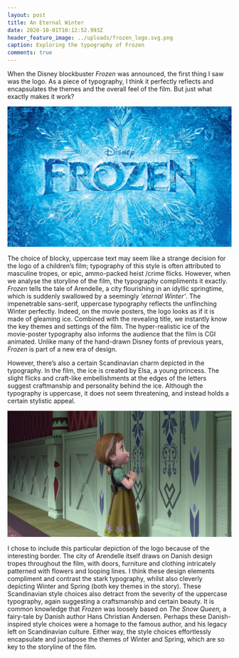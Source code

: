 ```yaml
---
layout: post
title: An Eternal Winter
date: 2020-10-01T10:12:52.993Z
header_feature_image: ../uploads/frozen_logo.svg.png
caption: Exploring the typography of Frozen
comments: true
---
```

When the Disney blockbuster *Frozen* was announced, the first thing I saw was the logo. As a piece of typography, I think it perfectly reflects and encapsulates the themes and the overall feel of the film. But just what exactly makes it work?

![](../uploads/frozen.jpg)

The choice of blocky, uppercase text may seem like a strange decision for the logo of a children’s film; typography of this style is often attributed to masculine tropes, or epic, ammo-packed heist /crime flicks. However, when we analyse the storyline of the film, the typography compliments it exactly. *Frozen* tells the tale of Arendelle, a city flourishing in an idyllic springtime, which is suddenly swallowed by a seemingly *‘eternal Winter’*. The impenetrable sans-serif, uppercase typography reflects the unflinching Winter perfectly. Indeed, on the movie posters, the logo looks as if it is made of gleaming ice. Combined with the revealing title, we instantly know the key themes and settings of the film. The hyper-realistic ice of the movie-poster typography also informs the audience that the film is CGI animated. Unlike many of the hand-drawn Disney fonts of previous years, *Frozen* is part of a new era of design.

However, there’s also a certain Scandinavian charm depicted in the typography. In the film, the ice is created by Elsa, a young princess. The slight flicks and craft-like embellishments at the edges of the letters suggest craftmanship and personality behind the ice. Although the typography is uppercase, it does not seem threatening, and instead holds a certain stylistic appeal.

![](../uploads/anna-frozen.jpg)

I chose to include this particular depiction of the logo because of the interesting border. The city of Arendelle itself draws on Danish design tropes throughout the film, with doors, furniture and clothing intricately patterned with flowers and looping lines. I think these design elements compliment and contrast the stark typography, whilst also cleverly depicting Winter and Spring (both key themes in the story). These Scandinavian style choices also detract from the severity of the uppercase typography, again suggesting a craftsmanship and certain beauty. It is common knowledge that *Frozen* was loosely based on *The Snow Queen,* a fairy-tale by Danish author Hans Christian Andersen. Perhaps these Danish-inspired style choices were a homage to the famous author, and his legacy left on Scandinavian culture. Either way, the style choices effortlessly encapsulate and juxtapose the themes of Winter and Spring, which are so key to the storyline of the film.
